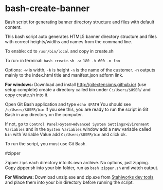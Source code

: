 # bash-create-banner
Bash script for generating banner directory structure and files with default content.

This bash script auto generates HTML5 banner directory structure and files with correct heights/widths and names from the command line. 

To enable: cd to `/usr/bin/local` and copy in create.sh

To run: in terminal: `bash create.sh -w 180 -h 600 -n foo`

Options: `-w` is width, `-h` is height `-n` is the name of the customer. -n outputs mainly to the index.html title and manifest.json adform link. 

**For windows:** Download and install http://gitextensions.github.io/ (use setup complete) create a directory called bin under `C:/Users/$USER/` and copy create.sh into it. 

Open Git Bash application and type `echo $PATH` You should see `/c/Users/$USER/bin` If you see this, you are ready to run the script in Git Bash in any directory on the computer.  

If not, go to `Control Panel>Sytem>Advanced System Settings>Evironment Variables` and in the `System Variables` window add a new variable called `bin` with Variable Value add `C:/Users/$USER/bin` and click ok. 

To run the script, you must use Git Bash. 

#zipper

Zipper zips each directory into its own archive. No options, just zipping. Copy zipper.sh into your bin folder, run as `bash zipper.sh` and watch output. 

**For Windows:** Download unzip.exe and zip.exe from [Stahlworks dev tools](http://stahlworks.com/dev/?tool=zipunzip) and place them into your bin directory before running the script. 
